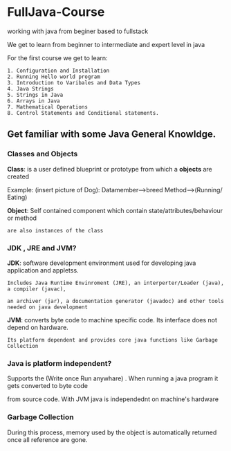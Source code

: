 # FullJava-Course
working with java from beginer based to fullstack

We get to learn from beginner to intermediate and expert level in java


For the first course we get to learn:

    1. Configuration and Installation
    2. Running Hello world program
    3. Introduction to Varibales and Data Types
    4. Java Strings
    5. Strings in Java
    6. Arrays in Java
    7. Mathematical Operations
    8. Control Statements and Conditional statements.


## Get familiar with some Java General Knowldge.

### Classes and Objects

__Class__: is a user defined blueprint or prototype from which a __objects__ are created

Example: (insert picture of Dog): Datamember-->breed
                                  Method-->(Running/ Eating)

__Object__: Self contained component which contain state/attributes/behaviour or method

    are also instances of the class

### JDK , JRE and JVM?


__JDK__: software development environment used for developing java application and appletss.

    Includes Java Runtime Envinroment (JRE), an interperter/Loader (java), a compiler (javac),

    an archiver (jar), a documentation generator (javadoc) and other tools needed on java development

__JVM__: converts byte code to machine specific code. Its interface does not depend on hardware.

    Its platform dependent and provides core java functions like Garbage Collection

### Java is platform independent?

Supports the (Write once Run anywhare) . When running a java program it gets converted to byte code 

from source code. With JVM java is independednt on machine's hardware

### Garbage Collection

During this process, memory used by the object is automatically returned once all reference are gone.
